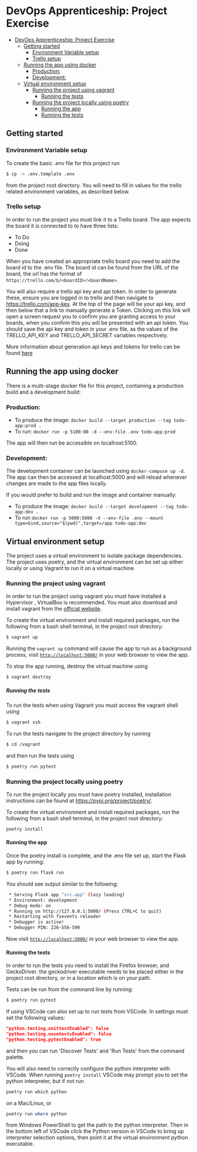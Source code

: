 # DevOps Apprenticeship: Project Exercise

- [DevOps Apprenticeship: Project Exercise](#devops-apprenticeship-project-exercise)
  - [Getting started](#getting-started)
    - [Environment Variable setup](#environment-variable-setup)
    - [Trello setup](#trello-setup)
  - [Running the app using docker](#running-the-app-using-docker)
    - [Production:](#production)
    - [Development:](#development)
  - [Virtual environment setup](#virtual-environment-setup)
    - [Running the project using vagrant](#running-the-project-using-vagrant)
        - [Running the tests](#running-the-tests)
    - [Running the project locally using poetry](#running-the-project-locally-using-poetry)
      - [Running the app](#running-the-app)
      - [Running the tests](#running-the-tests-1)

## Getting started

### Environment Variable setup

To create the basic .env file for this project run 
```bash
$ cp -n .env.template .env
```
from the project root directory. You will need to fill in values for the trello related environment variables, as described below.

### Trello setup

In order to run the project you must link it to a Trello board. The app expects the board it is connected to to have three lists:
* To Do
* Doing
* Done

When you have created an appropriate trello board you need to add the board id to the .env file. The board id can be found from the URL of the board, the url has the format of `https://trello.com/b/<boardID>/<boardName>`. 

You will also require a trello api key and api token. In order to generate these, ensure you are logged in to trello and then navigate to https://trello.com/app-key. At the top of the page will be your api key, and then below that a link to manually generate a Token. Clicking on this link will open a screen request you to confirm you are granting access to your boards, when you confirm this you will be presented with an api token. You should save the api key and token in your .env file, as the values of the TRELLO_API_KEY and TRELLO_API_SECRET variables respectively.

More information about generation api keys and tokens for trello can be found [here](https://developer.atlassian.com/cloud/trello/guides/rest-api/api-introduction/)


## Running the app using docker

There is a multi-stage docker file for this project, containing a production build and a development build:

### Production:
- To produce the image: `docker build --target production --tag todo-app:prod .`
- To run: `docker run -p 5100:80 -d --env-file .env todo-app:prod`

The app will then run be accessible on localhost:5100.

### Development: 

The development container can be launched using `docker-compose up -d`. The app can then be accessed at localhost:5000 and will reload whenever changes are made to the app files locally.

 If you would prefer to build and run the image and container manually:
- To produce the image: `docker build --target development --tag todo-app:dev .`
- To run `docker run -p 5000:5000 -d --env-file .env --mount type=bind,source="$(pwd)",target=/app todo-app:dev`
  



## Virtual environment setup

The project uses a virtual environment to isolate package dependencies. The project uses poetry, and the virtual environment can be set up either locally or using Vagrant to run it on a virtual machine.


### Running the project using vagrant

In order to run the project using vagrant you must have installed a Hypervisor , VirtualBox is recommended. You must also download and install vagrant from the [official website](https://www.vagrantup.com/). 


 To create the virtual environment and install required packages, run the following from a bash shell terminal, in the project root directory:

```bash
$ vagrant up
```

Running the `vagrant up` command will cause the app to run as a background process, visit [`http://localhost:5000/`](http://localhost:5000/) in your web browser to view the app.

To stop the app running, destroy the virtual machine using

```bash
$ vagrant destroy
```

##### Running the tests

To run the tests when using Vagrant you must access the vagrant shell using 
```bash
$ vagrant ssh
```

To run the tests navigate to the project directory by running
```bash
$ cd /vagrant
```
and then run the tests using
```bash
$ poetry run pytest
```

### Running the project locally using poetry

To run the project locally you must have poetry installed, installation instructions can be found at https://pypi.org/project/poetry/.

To create the virtual environment and install required packages, run the following from a bash shell terminal, in the project root directory:

```bash
poetry install
```

#### Running the app
Once the poetry install is complete, and the .env file set up, start the Flask app by running:
```bash
$ poetry run flask run
```

You should see output similar to the following:
```bash
 * Serving Flask app "src.app" (lazy loading)
 * Environment: development
 * Debug mode: on
 * Running on http://127.0.0.1:5000/ (Press CTRL+C to quit)
 * Restarting with fsevents reloader
 * Debugger is active!
 * Debugger PIN: 226-556-590
```
Now visit [`http://localhost:5000/`](http://localhost:5000/) in your web browser to view the app.


#### Running the tests

In order to run the tests you need to install the Firefox browser, and GeckoDriver. the geckodriver executable needs to be placed either in the project root directory, or in a location which is on your path.

Tests can be run from the command line by running: 

```bash
$ poetry run pytest
```

If using VSCode can also set up to run tests from VSCode. In settings must set the following values:

```json
"python.testing.unittestEnabled": false 
"python.testing.nosetestsEnabled": false 
"python.testing.pytestEnabled": true
```

and then you can run 'Discover Tests' and 'Run Tests' from the command palette.

You will also need to correctly configure the python interpreter with VSCode. When running `poetry install` VSCode may prompt you to set the python interpreter, but if not run 
```bash
poetry run which python 
```
on a Mac/Linux, or 
```powershell
poetry run where python
```
from Windows PowerShell to get the path to the python interpreter. Then in the bottom left of VSCode click the Python version in VSCode to bring up interpreter selection options, then point it at the virtual environment python executable.

